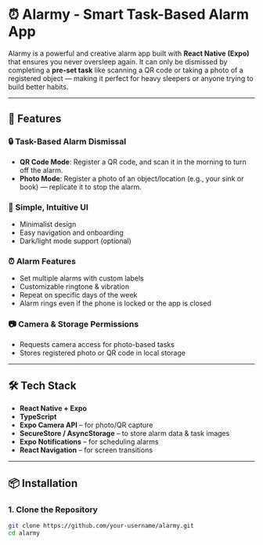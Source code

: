 # ⏰ Alarmy - Smart Task-Based Alarm App

Alarmy is a powerful and creative alarm app built with **React Native (Expo)** that ensures you never oversleep again. It can only be dismissed by completing a **pre-set task** like scanning a QR code or taking a photo of a registered object — making it perfect for heavy sleepers or anyone trying to build better habits.

---

## 🚀 Features

### 🔒 Task-Based Alarm Dismissal
- **QR Code Mode**: Register a QR code, and scan it in the morning to turn off the alarm.
- **Photo Mode**: Register a photo of an object/location (e.g., your sink or book) — replicate it to stop the alarm.

### 📱 Simple, Intuitive UI
- Minimalist design
- Easy navigation and onboarding
- Dark/light mode support (optional)

### ⏰ Alarm Features
- Set multiple alarms with custom labels
- Customizable ringtone & vibration
- Repeat on specific days of the week
- Alarm rings even if the phone is locked or the app is closed

### 📷 Camera & Storage Permissions
- Requests camera access for photo-based tasks
- Stores registered photo or QR code in local storage

---

## 🛠️ Tech Stack

- **React Native + Expo**
- **TypeScript**
- **Expo Camera API** – for photo/QR capture
- **SecureStore / AsyncStorage** – to store alarm data & task images
- **Expo Notifications** – for scheduling alarms
- **React Navigation** – for screen transitions

---

## 📦 Installation

### 1. Clone the Repository
```bash
git clone https://github.com/your-username/alarmy.git
cd alarmy
